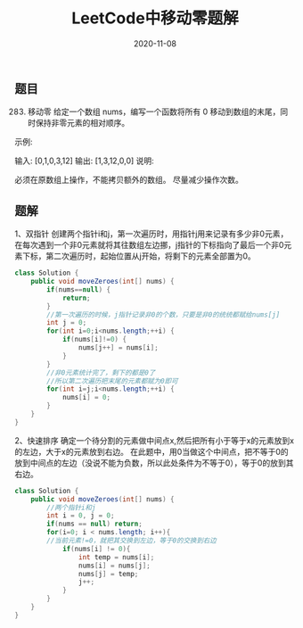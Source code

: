 ﻿---
layout: post
title: "LeetCode中移动零题解"
date: 2020-11-08
description: "LeetCode刷题"
tag: LeetCode
---

## 题目
283. 移动零
给定一个数组 nums，编写一个函数将所有 0 移动到数组的末尾，同时保持非零元素的相对顺序。

示例:

输入: [0,1,0,3,12]
输出: [1,3,12,0,0]
说明:

必须在原数组上操作，不能拷贝额外的数组。
尽量减少操作次数。

## 题解
1、双指针
创建两个指针i和j，第一次遍历时，用指针j用来记录有多少非0元素，在每次遇到一个非0元素就将其往数组左边挪，j指针的下标指向了最后一个非0元素下标，第二次遍历时，起始位置从j开始，将剩下的元素全部置为0。

```java
class Solution {
	public void moveZeroes(int[] nums) {
		if(nums==null) {
			return;
		}
		//第一次遍历的时候，j指针记录非0的个数，只要是非0的统统都赋给nums[j]
		int j = 0;
		for(int i=0;i<nums.length;++i) {
			if(nums[i]!=0) {
				nums[j++] = nums[i];
			}
		}
		//非0元素统计完了，剩下的都是0了
		//所以第二次遍历把末尾的元素都赋为0即可
		for(int i=j;i<nums.length;++i) {
			nums[i] = 0;
		}
	}
}	
```

2、快速排序
确定一个待分割的元素做中间点x,然后把所有小于等于x的元素放到x的左边，大于x的元素放到右边。
在此题中，用0当做这个中间点，把不等于0的放到中间点的左边（没说不能为负数，所以此处条件为不等于0），等于0的放到其右边。

```java	
class Solution {
    public void moveZeroes(int[] nums) {
    	//两个指针i和j
        int i = 0, j = 0;
        if(nums == null) return;
        for(i=0; i < nums.length; i++){
        //当前元素!=0，就把其交换到左边，等于0的交换到右边
            if(nums[i] != 0){
                int temp = nums[i];
                nums[i] = nums[j];
                nums[j] = temp;
                j++;
            }
        }
    }
}
```

